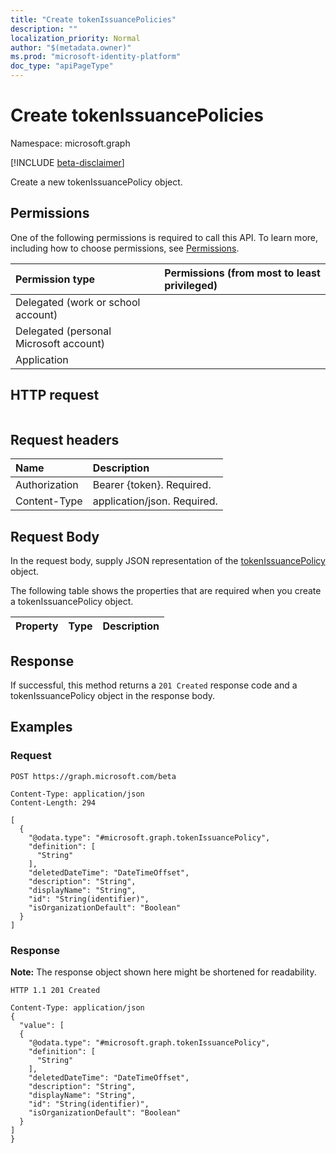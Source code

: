 ```yaml
---
title: "Create tokenIssuancePolicies"
description: ""
localization_priority: Normal
author: "$(metadata.owner)"
ms.prod: "microsoft-identity-platform"
doc_type: "apiPageType"
---
```


# Create tokenIssuancePolicies

Namespace: microsoft.graph

[!INCLUDE [beta-disclaimer](../../includes/beta-disclaimer.md)]

Create a new tokenIssuancePolicy object.

## Permissions

One of the following permissions is required to call this API. To learn more, including how to choose permissions, see [Permissions](/graph/permissions-reference).

| Permission type                        | Permissions (from most to least privileged) |
| :------------------------------------- | :------------------------------------------ |
| Delegated (work or school account)     |                                             |
| Delegated (personal Microsoft account) |                                             |
| Application                            |                                             |

## HTTP request

<!-- {
  "blockType": "ignored"
}
-->

```http

```

## Request headers

| Name          | Description                 |
| :------------ | :-------------------------- |
| Authorization | Bearer {token}. Required.   |
| Content-Type  | application/json. Required. |

## Request Body

In the request body, supply JSON representation of the [tokenIssuancePolicy](../resources/-tokenissuancepolicy.md) object.

<!-- Actions and Functions -->

<!-- CRUD Methods -->

The following table shows the properties that are required when you create a tokenIssuancePolicy object.

| Property | Type | Description |
| :------- | :--- | :---------- |

## Response

If successful, this method returns a `201 Created` response code and a tokenIssuancePolicy object in the response body.

## Examples

### Request

<!-- {
  "blockType": "request",
  "name": "create_tokenissuancepolicies"
}
-->

```http
POST https://graph.microsoft.com/beta

Content-Type: application/json
Content-Length: 294

[
  {
    "@odata.type": "#microsoft.graph.tokenIssuancePolicy",
    "definition": [
      "String"
    ],
    "deletedDateTime": "DateTimeOffset",
    "description": "String",
    "displayName": "String",
    "id": "String(identifier)",
    "isOrganizationDefault": "Boolean"
  }
]

```

### Response

**Note:** The response object shown here might be shortened for readability.

<!-- {
  "blockType": "response",
  "truncated": true,
  "@odata.type": "$(this.ReturnTypeFullName)"
}
-->

```http
HTTP 1.1 201 Created

Content-Type: application/json
{
  "value": [
  {
    "@odata.type": "#microsoft.graph.tokenIssuancePolicy",
    "definition": [
      "String"
    ],
    "deletedDateTime": "DateTimeOffset",
    "description": "String",
    "displayName": "String",
    "id": "String(identifier)",
    "isOrganizationDefault": "Boolean"
  }
]
}

```
